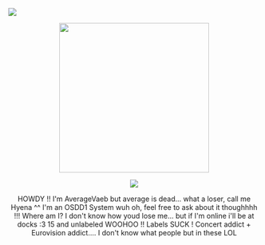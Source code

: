 
![](https://komarev.com/ghpvc/?username=AverageVaeb&color=lightgrey&label= ⛏Competitors )

<p align="center">
<img src="https://i.pinimg.com/736x/f0/45/f7/f045f7a5dfff4eb1f070f67a8ae79cac.jpg" width=300 height=300>
</p>



<div align="center">
<p align="center">
  <a href="https://spotify-github-profile.kittinanx.com/api/view?uid=d1bqsmqsv5xny71hcpjc38d4t&redirect=true">
    <img src="https://spotify-github-profile.kittinanx.com/api/view?uid=d1bqsmqsv5xny71hcpjc38d4t&cover_image=true&theme=natemoo-re&show_offline=true&background_color=2b285d&interchange=false&profanity=false&bar_color=ecc279&bar_color_cover=false">
  </a>
</p>

HOWDY !!
I'm AverageVaeb but average is dead... what a loser, call me Hyena ^^
I'm an OSDD1 System wuh oh, feel free to ask about it thoughhhh !!!
Where am I? I don't know how youd lose me... but if I'm online i'll be at docks :3
15 and unlabeled WOOHOO !! Labels SUCK !
Concert addict + Eurovision addict....
I don't know what people but in these LOL
